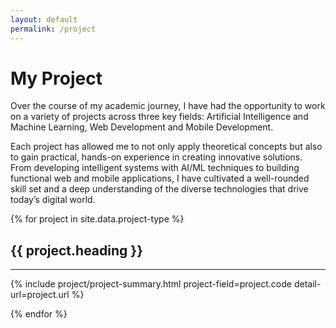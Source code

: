```yaml
---
layout: default
permalink: /project
---
```


# My Project

Over the course of my academic journey, I have had the opportunity to work on a variety of projects across three key fields: Artificial Intelligence and Machine Learning, Web Development and Mobile Development. 

Each project has allowed me to not only apply theoretical concepts but also to gain practical, hands-on experience in creating innovative solutions. From developing intelligent systems with AI/ML techniques to building functional web and mobile applications, I have cultivated a well-rounded skill set and a deep understanding of the diverse technologies that drive today’s digital world.

{% for project in site.data.project-type %}

## {{ project.heading }}
***

{% include project/project-summary.html project-field=project.code detail-url=project.url %}

{% endfor %}
